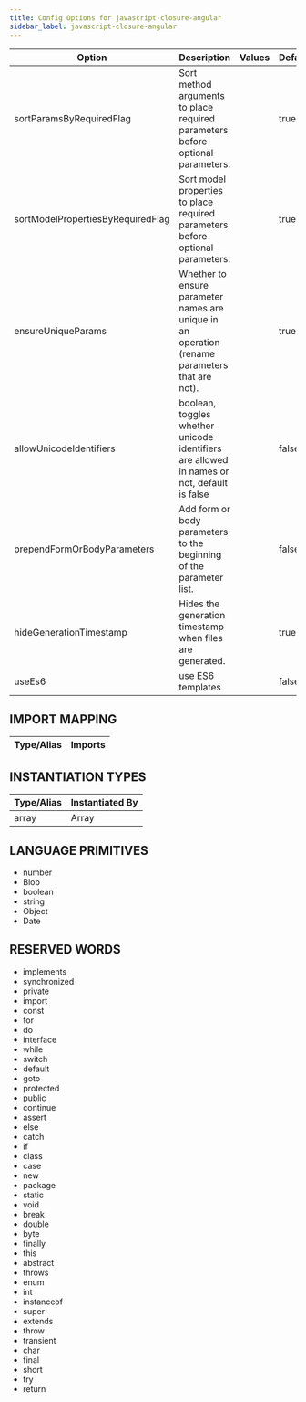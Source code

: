 ```yaml
---
title: Config Options for javascript-closure-angular
sidebar_label: javascript-closure-angular
---
```


| Option | Description | Values | Default |
| ------ | ----------- | ------ | ------- |
|sortParamsByRequiredFlag|Sort method arguments to place required parameters before optional parameters.| |true|
|sortModelPropertiesByRequiredFlag|Sort model properties to place required parameters before optional parameters.| |true|
|ensureUniqueParams|Whether to ensure parameter names are unique in an operation (rename parameters that are not).| |true|
|allowUnicodeIdentifiers|boolean, toggles whether unicode identifiers are allowed in names or not, default is false| |false|
|prependFormOrBodyParameters|Add form or body parameters to the beginning of the parameter list.| |false|
|hideGenerationTimestamp|Hides the generation timestamp when files are generated.| |true|
|useEs6|use ES6 templates| |false|

## IMPORT MAPPING

| Type/Alias | Imports |
| ---------- | ------- |


## INSTANTIATION TYPES

| Type/Alias | Instantiated By |
| ---------- | --------------- |
|array|Array|


## LANGUAGE PRIMITIVES

<ul data-columns="2" style="list-style-type: disc;-webkit-columns:2;-moz-columns:2;columns:2;-moz-column-fill:auto;column-fill:auto"><li>number</li>
<li>Blob</li>
<li>boolean</li>
<li>string</li>
<li>Object</li>
<li>Date</li>
</ul>

## RESERVED WORDS

<ul data-columns="2" style="list-style-type: disc;-webkit-columns:2;-moz-columns:2;columns:2;-moz-column-fill:auto;column-fill:auto"><li>implements</li>
<li>synchronized</li>
<li>private</li>
<li>import</li>
<li>const</li>
<li>for</li>
<li>do</li>
<li>interface</li>
<li>while</li>
<li>switch</li>
<li>default</li>
<li>goto</li>
<li>protected</li>
<li>public</li>
<li>continue</li>
<li>assert</li>
<li>else</li>
<li>catch</li>
<li>if</li>
<li>class</li>
<li>case</li>
<li>new</li>
<li>package</li>
<li>static</li>
<li>void</li>
<li>break</li>
<li>double</li>
<li>byte</li>
<li>finally</li>
<li>this</li>
<li>abstract</li>
<li>throws</li>
<li>enum</li>
<li>int</li>
<li>instanceof</li>
<li>super</li>
<li>extends</li>
<li>throw</li>
<li>transient</li>
<li>char</li>
<li>final</li>
<li>short</li>
<li>try</li>
<li>return</li>
</ul>
